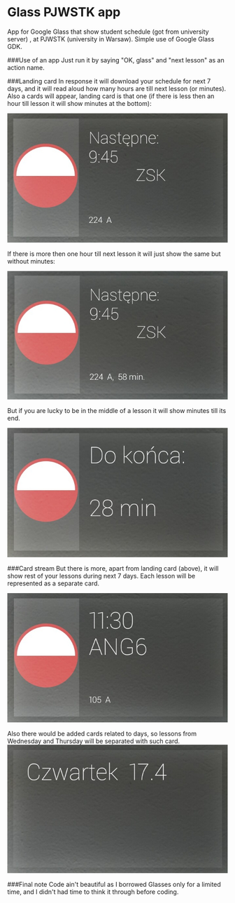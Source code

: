 Glass PJWSTK app
============

App for Google Glass that show student schedule (got from university server) , at PJWSTK (university in Warsaw).
Simple use of Google Glass GDK.

###Use of an app
Just run it by saying "OK, glass" and "next lesson" as an action name.

###Landing card
In response it will download your schedule for next 7 days, and it will read aloud how many hours are till next lesson (or minutes).
Also a cards will appear, landing card is that one (if there is less then an hour till lesson it will show minutes at the bottom):

![nextLesson](https://raw.githubusercontent.com/tajchert/Glass_PJWSTK/master/screenshots/nextLesson.jpg)

If there is more then one hour till next lesson it will just show the same but without minutes:

![Lesson with minutes](https://raw.githubusercontent.com/tajchert/Glass_PJWSTK/master/screenshots/nextLessonWithMinutes.jpg)

But if you are lucky to be in the middle of a lesson it will show minutes till its end.

![till end](https://raw.githubusercontent.com/tajchert/Glass_PJWSTK/master/screenshots/tillEnd.jpg)


###Card stream
But there is more, apart from landing card (above), it will show rest of your lessons during next 7 days. Each lesson will be represented as a separate card.

![normal lesson](https://raw.githubusercontent.com/tajchert/Glass_PJWSTK/master/screenshots/notNextLesson.jpg)

Also there would be added cards related to days, so lessons from Wednesday and Thursday will be separated with such card.
![weekday](https://raw.githubusercontent.com/tajchert/Glass_PJWSTK/master/screenshots/weekday.jpg)


###Final note
Code ain't beautiful as I borrowed Glasses only for a limited time, and I didn't had time to think it through before coding.
